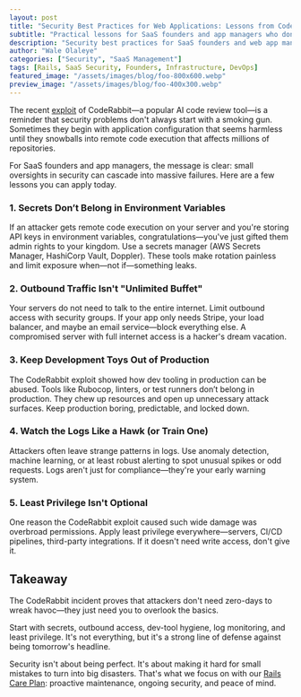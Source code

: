 ```yaml
---
layout: post
title: "Security Best Practices for Web Applications: Lessons from CodeRabbit RCE"
subtitle: "Practical lessons for SaaS founders and app managers who don’t want their next outage to come from their own misconfigurations."
description: "Security best practices for SaaS founders and web app managers inspired by CodeRabbit RCE exploit. Learn how to secure secrets, control outbound traffic, remove risky tools, and monitor logs."
author: "Wale Olaleye"
categories: ["Security", "SaaS Management"]
tags: [Rails, SaaS Security, Founders, Infrastructure, DevOps]
featured_image: "/assets/images/blog/foo-800x600.webp"
preview_image: "/assets/images/blog/foo-400x300.webp"
---
```


The recent [exploit](https://research.kudelskisecurity.com/2025/08/19/how-we-exploited-coderabbit-from-a-simple-pr-to-rce-and-write-access-on-1m-repositories/) of CodeRabbit—a popular AI code review tool—is a reminder that security problems don't always start with a smoking gun. Sometimes they begin with application configuration that seems harmless until they snowballs into remote code execution that affects millions of repositories.

For SaaS founders and app managers, the message is clear: small oversights in security can cascade into massive failures. Here are a few lessons you can apply today.

### 1. Secrets Don’t Belong in Environment Variables

If an attacker gets remote code execution on your server and you're storing API keys in environment variables, congratulations—you've just gifted them admin rights to your kingdom. Use a secrets manager (AWS Secrets Manager, HashiCorp Vault, Doppler). These tools make rotation painless and limit exposure when—not if—something leaks.

### 2. Outbound Traffic Isn't "Unlimited Buffet"

Your servers do not need to talk to the entire internet. Limit outbound access with security groups. If your app only needs Stripe, your load balancer, and maybe an email service—block everything else. A compromised server with full internet access is a hacker's dream vacation.

### 3. Keep Development Toys Out of Production

The CodeRabbit exploit showed how dev tooling in production can be abused. Tools like Rubocop, linters, or test runners don’t belong in production. They chew up resources and open up unnecessary attack surfaces. Keep production boring, predictable, and locked down.

### 4. Watch the Logs Like a Hawk (or Train One)

Attackers often leave strange patterns in logs. Use anomaly detection, machine learning, or at least robust alerting to spot unusual spikes or odd requests. Logs aren't just for compliance—they're your early warning system.

### 5. Least Privilege Isn't Optional

One reason the CodeRabbit exploit caused such wide damage was overbroad permissions. Apply least privilege everywhere—servers, CI/CD pipelines, third-party integrations. If it doesn't need write access, don't give it.

## Takeaway

The CodeRabbit incident proves that attackers don't need zero-days to wreak havoc—they just need you to overlook the basics.

Start with secrets, outbound access, dev-tool hygiene, log monitoring, and least privilege. It's not everything, but it's a strong line of defense against being tomorrow's headline.

Security isn't about being perfect. It's about making it hard for small mistakes to turn into big disasters. That's what we focus on with our [Rails Care Plan](/services/rails_care_plan/): proactive maintenance, ongoing security, and peace of mind.

